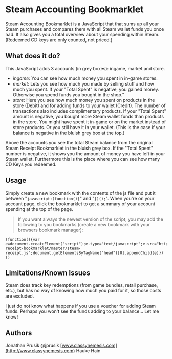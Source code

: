 Steam Accounting Bookmarklet
============================

Steam Accounting Bookmarklet is a JavaScript that that sums up all your Steam purchases and compares them with all Steam wallet funds you once had. It also gives you a total overview about your spending within Steam. (Redeemed CD keys are only counted, not priced.)

What does it do?
------
This JavaScript adds 3 accounts (in grey boxes): ingame, market and store.
- *ingame*: You can see how much money you spent in in-game stores.
- *market*: Lets you see how much you made by selling stuff and how much you spent. If your "Total Spent" is negative, you gained money. Otherwise you spend funds you bought in the shop."
- *store*: Here you see how much money you spent on products in the store (Debit) and for adding funds to your wallet (Credit). The number of transactions also includes complimentary products. If your "Total Spent" amount is negative, you bought more Steam wallet funds than products in the store. You might have spent it in-game or on the market instead of store products. Or you still have it in your wallet. (This is the case if your balance is negative in the bluish grey box at the top.)

Above the accounts you see the total Steam balance from the original Steam Receipt Bookmarklet in the bluish grey box. If the "Total Spent" number is negative, it shows you the amount of money you have left in your Steam wallet. Furthermore this is the place where you can see how many CD Keys you redeemed.

Usage
-----
Simply create a new bookmark with the contents of the js file and put it between "```javascript:(function(){```" and "```})();```". When you're on your account page, click the bookmarklet to get a summary of your account spending at the top of the page.
> If you want always the newest version of the script, you may add the following to you bookmarks (create a new bookmark with your browsers bookmark manager):
```
(function(){var e=document.createElement("script");e.type="text/javascript";e.src="https://raw.githubusercontent.com/hihain/steam-receipt-bookmarklet/master/steam-receipt.js";document.getElementsByTagName("head")[0].appendChild(e)})()
```

Limitations/Known Issues
------------------------
Steam does track key redemptions (from game bundles, retail purchase, etc.), but has no way of knowing how much you paid for it, so those costs are excluded.

I just do not know what happens if you use a voucher for adding Steam funds. Perhaps you won't see the funds adding to your balance... Let me know!

Authors
------
Jonathan Prusik @jprusik [www.classynemesis.com](http://www.classynemesis.com)
Hauke Hain